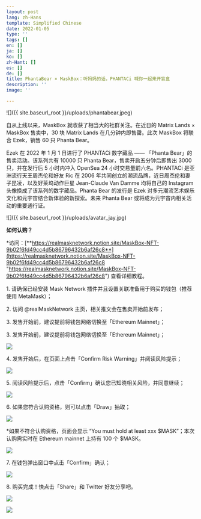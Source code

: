 ```yaml
---
layout: post
lang: zh-Hans
template: Simplified Chinese
date: 2022-01-05
type: ''
tags: []
en: []
ja: []
ko: []
zh-Hant: []
es: []
de: []
title: PhantaBear × MaskBox：听妈妈的话，PHANTACi 喊你一起来开盲盒
description: ''
image: ''

---
```

![]({{ site.baseurl_root }}/uploads/phantabear.jpeg)

自从上线以来，MaskBox 就收获了相当大的社群关注。在近日的 Matrix Lands × MaskBox 售卖中，30 块 Matrix Lands 在几分钟内即售罄。此次 MaskBox 将联合 Ezek，销售 60 只 Phanta Bear。

Ezek 在 2022 年 1 月 1 日进行了 PHANTACi 数字藏品 —— 「Phanta Bear」的售卖活动。该系列共有 10000 只 Phanta Bear，售卖开启五分钟后即售出 3000 只，并在发行后 5 小时内冲入 OpenSea 24 小时交易量前六名。PHANTACi 是亚洲流行天王周杰伦和好友 Ric 在 2006 年共同创立的潮流品牌，近日周杰伦和妻子昆凌，以及好莱坞动作巨星 Jean-Claude Van Damme 均将自己的 Instagram 头像换成了该系列的数字藏品。Phanta Bear 的发行是 Ezek 对多元潮流艺术娱乐文化和元宇宙结合新体验的新探索。未来 Phanta Bear 或将成为元宇宙内相关活动的重要通行证。

![]({{ site.baseurl_root }}/uploads/avatar_jay.jpg)

**如何认购？**

\*访问：[**https://realmasknetwork.notion.site/MaskBox-NFT-9b02f6fd49cc4d5b86796432b6af26c8**](https://realmasknetwork.notion.site/MaskBox-NFT-9b02f6fd49cc4d5b86796432b6af26c8 "https://realmasknetwork.notion.site/MaskBox-NFT-9b02f6fd49cc4d5b86796432b6af26c8") 查看详细教程。

1\. 请确保已经安装 Mask Network 插件并且设置关联准备用于购买的钱包（推荐使用 MetaMask）；

2\. 访问 @realMaskNetwork 主页，相关推文会在售卖开始前发布；

3\. 发售开始前，建议提前将钱包网络切换至「Ethereum Mainnet」；

3\. 发售开始前，建议提前将钱包网络切换至「Ethereum Mainnet」；

![](https://news.mask.io/uploads/01.jpeg)

4\. 发售开始后，在页面上点击「Confirm Risk Warning」并阅读风险提示；

![](https://news.mask.io/uploads/02-2.jpeg)

5\. 阅读风险提示后，点击「Confirm」确认您已知晓相关风险，并同意继续；

![](https://news.mask.io/uploads/03-1.jpeg)

6\. 如果您符合认购资格，则可以点击「Draw」抽取；

![](https://news.mask.io/uploads/04.jpeg)

\*如果不符合认购资格，页面会显示 “You must hold at least xxx $MASK”；本次认购需实时在 Ethereum mainnet 上持有 100 个 $MASK。

![](https://news.mask.io/uploads/05.png)

7\. 在钱包弹出窗口中点击「Confirm」确认；

![](https://news.mask.io/uploads/06.jpeg)

8\. 购买完成！快点击「Share」和 Twitter 好友分享吧。

![](https://news.mask.io/uploads/09.jpeg)

![](https://news.mask.io/uploads/10.jpeg)